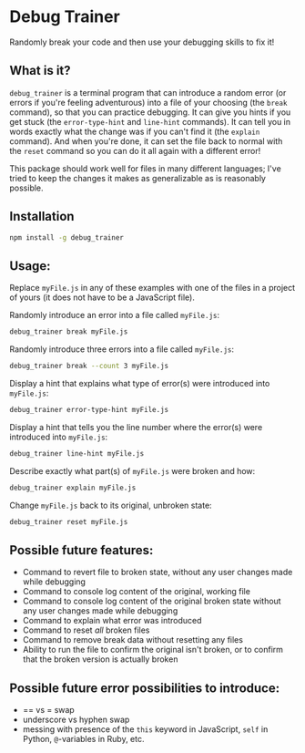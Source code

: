 # Debug Trainer

Randomly break your code and then use your debugging skills to fix it!

## What is it?

`debug_trainer` is a terminal program that can introduce a random error (or errors if you're feeling adventurous) into a file of your choosing (the `break` command), so that you can practice debugging. It can give you hints if you get stuck (the `error-type-hint` and `line-hint` commands). It can tell you in words exactly what the change was if you can't find it (the `explain` command). And when you're done, it can set the file back to normal with the `reset` command so you can do it all again with a different error!

This package should work well for files in many different languages; I've tried to keep the changes it makes as generalizable as is reasonably possible.

## Installation

```bash
npm install -g debug_trainer
```

## Usage:

Replace `myFile.js` in any of these examples with one of the files in a project of yours (it does not have to be a JavaScript file).

Randomly introduce an error into a file called `myFile.js`:
```bash
debug_trainer break myFile.js
```

Randomly introduce three errors into a file called `myFile.js`:
```bash
debug_trainer break --count 3 myFile.js
```

Display a hint that explains what type of error(s) were introduced into `myFile.js`:
```bash
debug_trainer error-type-hint myFile.js
```

Display a hint that tells you the line number where the error(s) were introduced into `myFile.js`:
```bash
debug_trainer line-hint myFile.js
```

Describe exactly what part(s) of `myFile.js` were broken and how:
```bash
debug_trainer explain myFile.js
```

Change `myFile.js` back to its original, unbroken state:
```bash
debug_trainer reset myFile.js
```

## Possible future features:

- Command to revert file to broken state, without any user changes made while debugging
- Command to console log content of the original, working file
- Command to console log content of the original broken state without any user changes made while debugging
- Command to explain what error was introduced
- Command to reset *all* broken files
- Command to remove break data without resetting any files
- Ability to run the file to confirm the original isn't broken, or to confirm that the broken version is actually broken

## Possible future error possibilities to introduce:

- == vs = swap
- underscore vs hyphen swap
- messing with presence of the `this` keyword in JavaScript, `self` in Python, `@`-variables in Ruby, etc.
